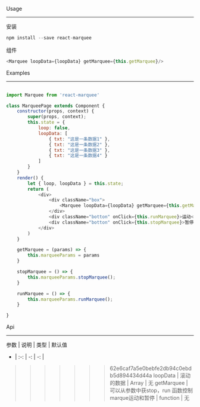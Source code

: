 
Usage

---------------
安装
````javascript
npm install --save react-marquee
````

组件
````javascript
<Marquee loopData={loopData} getMarquee={this.getMarquee}/>
````

Examples

---------------
```javascript
    
import Marquee from 'react-marquee'

class MarqueePage extends Component {
    constructor(props, context) {
        super(props, context);
        this.state = {
            loop: false,
            loopData: [
                { txt: "这是一条数据1" }, 
                { txt: "这是一条数据2" }, 
                { txt: "这是一条数据3" }, 
                { txt: "这是一条数据4" }
            ]
        }
    }
    render() {
        let { loop, loopData } = this.state;
        return (
            <div>
                <div className="box">
                    <Marquee loopData={loopData} getMarquee={this.getMarquee} />
                </div>
                <div className="botton" onClick={this.runMarquee}>运动</div>
                <div className="botton" onClick={this.stopMarquee}>暂停</div>
            </div>
        )
    }

    getMarquee = (params) => {
        this.marqueeParams = params
    }

    stopMarquee = () => {
        this.marqueeParams.stopMarquee();
    }

    runMarquee = () => {
        this.marqueeParams.runMarquee();
    }

}
```


Api

----

参数 | 说明 | 类型 | 默认值 
- | :-: | -: | -: |
>>>>>>> 62e6caf7a5e0bebfe2db94c0ebdb5d894434d44a
loopData | 滚动的数据 | Array  |  无
getMarquee | 可以从参数中获stop，run 函数控制marque运动和暂停 |  function | 无
